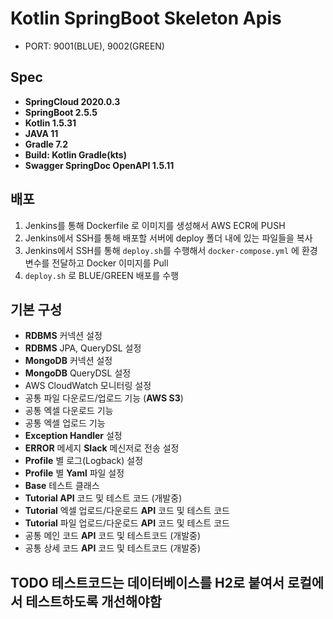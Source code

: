 # Kotlin SpringBoot Skeleton Apis

- PORT: 9001(BLUE), 9002(GREEN)

## Spec
- **SpringCloud 2020.0.3**
- **SpringBoot 2.5.5**
- **Kotlin 1.5.31**
- **JAVA 11**
- **Gradle 7.2**
- **Build: Kotlin Gradle(kts)**
- **Swagger SpringDoc OpenAPI 1.5.11**

## 배포
1. Jenkins를 통해 Dockerfile 로 이미지를 생성해서 AWS ECR에 PUSH
2. Jenkins에서 SSH를 통해 배포할 서버에 deploy 폴더 내에 있는 파일들을 복사
3. Jenkins에서 SSH를 통해 `deploy.sh`를 수행해서 `docker-compose.yml` 에 환경변수를 전달하고 Docker 이미지를 Pull
4. `deploy.sh` 로 BLUE/GREEN 배포를 수행

## 기본 구성
- **RDBMS** 커넥션 설정
- **RDBMS** JPA, QueryDSL 설정
- **MongoDB** 커넥션 설정
- **MongoDB** QueryDSL 설정
- AWS CloudWatch 모니터링 설정
- 공통 파일 다운로드/업로드 기능 (**AWS S3**)
- 공통 엑셀 다운로드 기능
- 공통 엑셀 업로드 기능
- **Exception Handler** 설정
- **ERROR** 메세지 **Slack** 메신저로 전송 설정
- **Profile** 별 로그(Logback) 설정
- **Profile** 별 **Yaml** 파일 설정
- **Base** 테스트 클래스
- **Tutorial API** 코드 및 테스트 코드 (개발중)
- **Tutorial** 엑셀 업로드/다운로드 **API** 코드 및 테스트 코드
- **Tutorial** 파일 업로드/다운로드 **API** 코드 및 테스트 코드
- 공통 메인 코드 **API** 코드 및 테스트코드 (개발중)
- 공통 상세 코드 **API** 코드 및 테스트코드 (개발중)

## TODO 테스트코드는 데이터베이스를 H2로 붙여서 로컬에서 테스트하도록 개선해야함
